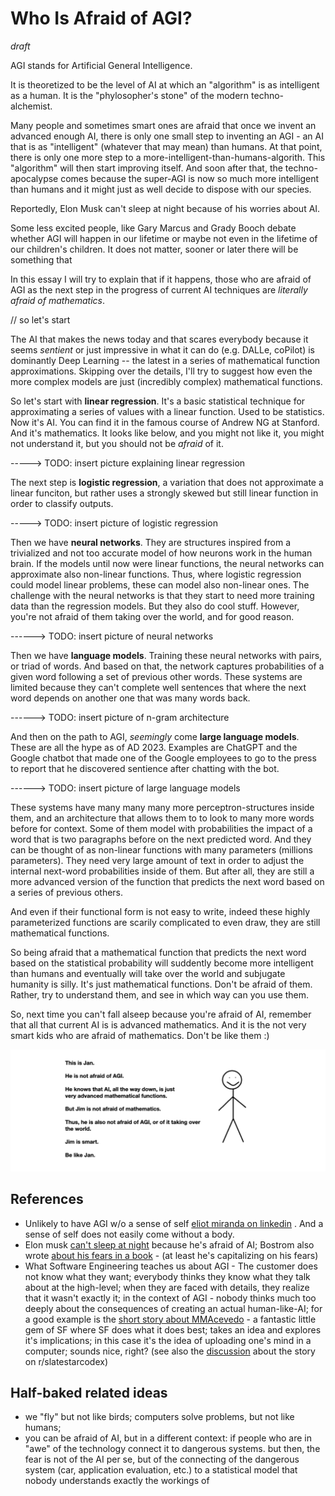 # Who Is Afraid of AGI?
*draft*

AGI stands for Artificial General Intelligence. 

It is theoretized to be the level of AI at which an "algorithm" is as intelligent as a human. It is the "phylosopher's stone" of the modern techno-alchemist.

Many people and sometimes smart ones are afraid that once we invent an advanced enough AI, there is only one small step to inventing an AGI - an AI that is as "intelligent" (whatever that may mean) than humans. At that point, there is only one more step to a more-intelligent-than-humans-algorith. This "algorithm" will then start improving itself. And soon after that, the techno-apocalypse comes because the super-AGI is now so much more intelligent than humans and it might just as well decide to dispose with our species. 

Reportedly, Elon Musk can't sleep at night because of his worries about AI. 

Some less excited people, like Gary Marcus and Grady Booch debate whether AGI will happen in our lifetime or maybe not even in the lifetime of our children's children. It does not matter, sooner or later there will be something that 

In this essay I will try to explain that if it happens, those who are afraid of AGI as the next step in the progress of current AI techniques are *literally afraid of mathematics*. 

// so let's start

The AI that makes the news today and that scares everybody because it seems  *sentient* or just impressive in what it can do (e.g. DALLe, coPilot) is dominantly Deep Learning -- the latest in a series of mathematical function approximations. Skipping over the details, I'll try to suggest how even the more complex models are just (incredibly complex) mathematical functions. 


So let's start with **linear regression**. It's a basic statistical technique for approximating a series of values with a linear function. Used  to be statistics. Now it's AI. You can find it in the famous course of Andrew NG at Stanford. And it's mathematics. It looks like below, and you might not like it, you might not understand it, but you should not be *afraid* of it. 

-----> TODO: insert picture explaining linear regression


The next step is **logistic regression**, a variation that does not approximate a linear funciton, but rather uses a strongly skewed but still linear function in order to classify outputs. 

-----> TODO: insert picture of logistic regression


Then we have **neural networks**. They are structures inspired from a trivialized and not too accurate model of how neurons work in the human brain. If the models until now were linear functions, the neural networks can approximate also non-linear functions. Thus, where logistic regression could model linear problems, these can model also non-linear ones. The challenge with the neural networks is that they start to need more training data than the regression models. But they also do cool stuff. However, you're not afraid of them taking over the world, and for good reason. 

------> TODO: insert picture of neural networks

Then we have **language models**. Training these neural networks with pairs, or triad of words. And based on that, the network captures probabilities of a given word following a set of previous other words. These systems are limited because they can't complete well sentences that where the next word depends on another one that was many words back. 

------> TODO: insert picture of n-gram architecture


And then on the path to AGI, *seemingly* come **large language models**. These are all the hype as of AD 2023. Examples are  ChatGPT and the Google chatbot that made one of the Google employees to go to the press to report that he discovered sentience after chatting with the bot. 

------> TODO: insert picture of large language models


These systems have many many many more perceptron-structures inside them, and an architecture that allows them to to look to many more words before for context. Some of them model with probabilities the impact of a word that is two paragraphs before on the next predicted word. And they can be thought of as non-linear functions with many parameters (millions parameters). They need very large amount of text in order to adjust the internal next-word probabilities inside of them. But after all, they are still a more advanced version of the function that predicts the next word based on a series of previous others. 

And even if their functional form is not easy to write, indeed these highly parameterized functions are scarily complicated to even draw, they are still mathematical functions. 

So being afraid that a mathematical function that predicts the next word based on the statistical probability will suddently become more intelligent than humans and eventually will take over the world and subjugate humanity is silly. It's just mathematical functions. Don't be afraid of them. Rather, try to understand them, and see in which way can you use them. 



So, next time you can't fall alseep because you're afraid of AI, remember that all that current AI is is advanced mathematics. And it is the not very smart kids who are afraid of mathematics. Don't be like them :) 

![](../docs/assets/jan_is_not_afraid.png)

## References

- Unlikely to have AGI w/o a sense of self [eliot miranda on linkedin](https://www.linkedin.com/feed/update/urn:li:activity:7022617377229983744/) . And a sense of self does not easily come without a body. 
- Elon musk [can't sleep at night](https://www.geospatialworld.net/blogs/scares-elon-musk-artificial-intelligence/) because he's afraid of AI; Bostrom also wrote [about his fears in a book](https://www.vox.com/future-perfect/2018/11/2/18053418/elon-musk-artificial-intelligence-google-deepmind-openai) - (at least he's capitalizing on his fears)
- What Software Engineering teaches us about AGI - The customer does not know what they want; everybody thinks they know what they talk about at the high-level; when they are faced with details, they realize that it wasn't exactly it; in the context of AGI - nobody thinks much too deeply about the consequences of creating an actual human-like-AI; for a good example is the [short story about MMAcevedo](https://qntm.org/mmacevedo) - a fantastic little gem of SF where SF does what it does best; takes an idea and explores it's implications; in this case it's the idea of uploading one's mind in a computer; sounds nice, right? (see also the [discussion](https://www.reddit.com/r/slatestarcodex/comments/lqr8hu/fiction_mmacevedo_the_brain_image_of_the_first/) about the story on r/slatestarcodex)

## Half-baked related ideas
- we "fly" but not like birds; computers solve problems, but not like humans; 
- you can be afraid of AI, but in a different context: if people who are in "awe" of the technology connect it to dangerous systems. but then, the fear is not of the AI per se, but of the connecting of the dangerous system (car, application evaluation, etc.) to a statistical model that nobody understands exactly the workings of